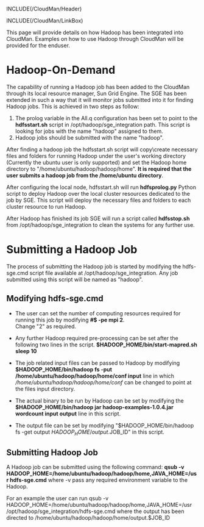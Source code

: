 INCLUDE(/CloudMan/Header)

INCLUDE(/CloudMan/LinkBox)

This page will provide details on how Hadoop has been integrated into CloudMan. Examples on how to use Hadoop through CloudMan will be provided for the enduser.

# Hadoop-On-Demand

The capability of running a Hadoop job has been added to the CloudMan through its local resource manager, Sun Grid Engine. The SGE has been extended in such a way that it will monitor jobs submitted into it for finding Hadoop jobs. This is achieved in two steps as follow:
1. The prolog variable in the All.q configuration has been set to point to the **hdfsstart.sh** script in /opt/hadoop/sge_integration path. This script is looking for jobs with the name "hadoop" assigned to them. 
2. Hadoop jobs should be submitted with the name "hadoop".

After finding a hadoop job the hdfsstart.sh script will copy\create necessary files and folders for running Hadoop under the user's working directory (Currently the ubuntu user is only supported) and set the Hadoop home directory to "/home/ubuntu/hadoop/hadoop/home". **It is required that the user submits a hadoop job from the /home/ubuntu directory**.

After configuring the local node, hdfsstart.sh will run **hdfsprolog.py** Python script to deploy Hadoop over the local cluster resources dedicated to the job by SGE. This script will deploy the necessary files and folders to each cluster resource to run Hadoop.

After Hadoop has finished its job SGE will run a script called **hdfsstop.sh** from /opt/hadoop/sge_integration to clean the systems for any further use.

# Submitting a Hadoop Job

The process of submitting the Hadoop job is started by modifying the hdfs-sge.cmd script file available at /opt/hadoop/sge_integration. Any job submitted using this script will be named as "hadoop".

## Modifying hdfs-sge.cmd

* The user can set the number of computing resources required for running this job by modifying 
    **#$ -pe mpi 2**.<br />
    Change "2" as required.

* Any further Hadoop required pre-processing can be set after the following two lines in the script. 
    **$HADOOP_HOME/bin/start-mapred.sh**
    **sleep 10**

* The job related input files can be passed to Hadoop by modifying 
    **$HADOOP_HOME/bin/hadoop fs -put /home/ubuntu/hadoop/hadoop/home/conf input** 
    line in which 
      */home/ubuntu/hadoop/hadoop/home/conf* 
    can be changed to point at the files input directory.

* The actual binary to be run by Hadoop can be set by modifying the 
    **$HADOOP_HOME/bin/hadoop jar hadoop-examples-1.0.4.jar  wordcount input output**
    line in this script.

* The output file can be set by modifying 
    "$HADOOP_HOME/bin/hadoop fs -get output $HADOOP_HOME/output.$JOB_ID"
    in this script.

## Submitting Hadoop Job
A Hadoop job can be submitted using the following command:
              **qsub -v HADOOP_HOME=/home/ubuntu/hadoop/hadoop/home,JAVA_HOME=/usr hdfs-sge.cmd**
 where -v pass any required environment variable to the Hadoop.

For an example the user can run 
         qsub -v HADOOP_HOME=/home/ubuntu/hadoop/hadoop/home,JAVA_HOME=/usr /opt/hadoop/sge_integration/hdfs-sge.cmd
where the output has been directed to 
         /home/ubuntu/hadoop/hadoop/home/output.$JOB_ID
